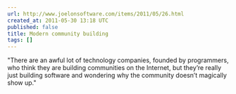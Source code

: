 ```yaml
---
url: http://www.joelonsoftware.com/items/2011/05/26.html
created_at: 2011-05-30 13:18 UTC
published: false
title: Modern community building
tags: []
---
```


"There are an awful lot of technology companies, founded by programmers, who think they are building communities on the Internet, but they’re really just building software and wondering why the community doesn’t magically show up."
